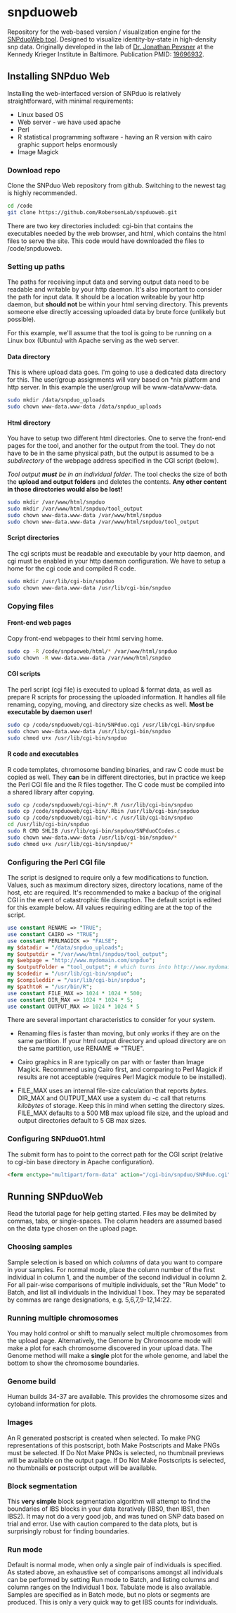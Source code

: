 snpduoweb
=========

Repository for the web-based version / visualization engine for the [SNPduoWeb tool](http://pevsnerlab.kennedykrieger.org/SNPduo). Designed to visualize identity-by-state in high-density snp data. Originally developed in the lab of [Dr. Jonathan Pevsner](http://www.kennedykrieger.org/patient-care/faculty-staff/jonathan-pevsner) at the Kennedy Krieger Institute in Baltimore. Publication PMID: [19696932](http://www.plosone.org/article/info%3Adoi%2F10.1371%2Fjournal.pone.0006711).

## Installing SNPduo Web
Installing the web-interfaced version of SNPduo is relatively straightforward, with minimal requirements:

* Linux based OS
* Web server - we have used apache
* Perl
* R statistical programming software - having an R version with cairo graphic support helps enormously
* Image Magick

### Download repo
Clone the SNPduo Web repository from github. Switching to the newest tag is highly recommended.

```bash
cd /code
git clone https://github.com/RobersonLab/snpduoweb.git
```

There are two key directories included: cgi-bin that contains the executables needed by the web browser, and html, which contains the html files to serve the site. This code would have downloaded the files to /code/snpduoweb.

### Setting up paths
The paths for receiving input data and serving output data need to be readable and writable by your http daemon. It's also important to consider the path for input data. It should be a location writeable by your http daemon, but **should not** be within your html serving directory. This prevents someone else directly accessing uploaded data by brute force (unlikely but possible).

For this example, we'll assume that the tool is going to be running on a Linux box (Ubuntu) with Apache serving as the web server.

#### Data directory
This is where upload data goes. I'm going to use a dedicated data directory for this. The user/group assignments will vary based on *nix platform and http server. In this example the user/group will be www-data/www-data.

```bash
sudo mkdir /data/snpduo_uploads
sudo chown www-data.www-data /data/snpduo_uploads
```

#### Html directory
You have to setup two different html directories. One to serve the front-end pages for the tool, and another for the output from the tool. They do not have to be in the same physical path, but the output is assumed to be a *subdirectory* of the webpage address specified in the CGI script (below).

*Tool output **must** be in an individual folder*. The tool checks the size of both the **upload and output folders** and deletes the contents. **Any other content in those directories would also be lost!**

```bash
sudo mkdir /var/www/html/snpduo
sudo mkdir /var/www/html/snpduo/tool_output
sudo chown www-data.www-data /var/www/html/snpduo
sudo chown www-data.www-data /var/www/html/snpduo/tool_output
```

#### Script directories
The cgi scripts must be readable and executable by your http daemon, and cgi must be enabled in your http daemon configuration. We have to setup a home for the cgi code and compiled R code.

```bash
sudo mkdir /usr/lib/cgi-bin/snpduo
sudo chown www-data.www-data /usr/lib/cgi-bin/snpduo
```

### Copying files

#### Front-end web pages

Copy front-end webpages to their html serving home.

```bash
sudo cp -R /code/snpduoweb/html/* /var/www/html/snpduo
sudo chown -R www-data.www-data /var/www/html/snpduo
```

#### CGI scripts

The perl script (cgi file) is executed to upload & format data, as well as prepare R scripts for processing the uploaded information. It handles all file renaming, copying, moving, and directory size checks as well. **Most be executable by daemon user!**

```bash
sudo cp /code/snpduoweb/cgi-bin/SNPduo.cgi /usr/lib/cgi-bin/snpduo
sudo chown www-data.www-data /usr/lib/cgi-bin/snpduo
sudo chmod u+x /usr/lib/cgi-bin/snpduo
```

#### R code and executables
R code templates, chromosome banding binaries, and raw C code must be copied as well. They **can** be in different directories, but in practice we keep the Perl CGI file and the R files together. The C code must be compiled into a shared library after copying.

```bash
sudo cp /code/snpduoweb/cgi-bin/*.R /usr/lib/cgi-bin/snpduo
sudo cp /code/snpduoweb/cgi-bin/.Rbin /usr/lib/cgi-bin/snpduo
sudo cp /code/snpduoweb/cgi-bin/*.c /usr/lib/cgi-bin/snpduo
cd /usr/lib/cgi-bin/snpduo
sudo R CMD SHLIB /usr/lib/cgi-bin/snpduo/SNPduoCCodes.c
sudo chown www-data.www-data /usr/lib/cgi-bin/snpduo/*
sudo chmod u+x /usr/lib/cgi-bin/snpduo/*
```

### Configuring the Perl CGI file
The script is designed to require only a few modifications to function. Values, such as maximum directory sizes, directory locations, name of the host, etc are required. It's recommended to make a backup of the original CGI in the event of catastrophic file disruption. The default script is edited for this example below. All values requiring editing are at the top of the script.

```perl
use constant RENAME => "TRUE";
use constant CAIRO => "TRUE";
use constant PERLMAGICK => "FALSE";
my $datadir = "/data/snpduo_uploads";
my $outputdir = "/var/www/html/snpduo/tool_output";
my $webpage = "http://www.mydomain.com/snpduo";
my $outputFolder = "tool_output"; # which turns into http://www.mydomain.com/snpduo/tool_output for serving result files
my $codedir = "/usr/lib/cgi-bin/snpduo"; 
my $compileddir = "/usr/lib/cgi-bin/snpduo";
my $pathtoR = "/usr/bin/R";
use constant FILE_MAX => 1024 * 1024 * 500;
use constant DIR_MAX => 1024 * 1024 * 5;
use constant OUTPUT_MAX => 1024 * 1024 * 5
```

There are several important characteristics to consider for your system.

* Renaming files is faster than moving, but only works if they are on the same partition. If your html output directory and upload directory are on the same partition, use RENAME => "TRUE".

* Cairo graphics in R are typically on par with or faster than Image Magick. Recommend using Cairo first, and comparing to Perl Magick if results are not acceptable (requires Perl Magick module to be installed).

* FILE_MAX uses an internal file-size calculation that reports *bytes*. DIR_MAX and OUTPUT_MAX use a system du -c call that returns *kilobytes* of storage. Keep this in mind when setting the directory sizes. FILE_MAX defaults to a 500 MB max upload file size, and the upload and output directories default to 5 GB max sizes.

### Configuring SNPduo01.html
The submit form has to point to the correct path for the CGI script (relative to cgi-bin base directory in Apache configuration).

```html
<form enctype="multipart/form-data" action="/cgi-bin/snpduo/SNPduo.cgi" method="post">
```

## Running SNPduoWeb
Read the tutorial page for help getting started. Files may be delimited by commas, tabs, or single-spaces. The column headers are assumed based on the data type chosen on the upload page.

### Choosing samples
Sample selection is based on which *columns* of data you want to compare in your samples. For normal mode, place the column number of the first individual in column 1, and the number of the second individual in column 2. For all pair-wise comparisons of multiple individuals, set the "Run Mode" to Batch, and list all individuals in the Individual 1 box. They may be separated by commas are range designations, e.g. 5,6,7,9-12,14:22.

### Running multiple chromosomes
You may hold control or shift to manually select multiple chromosomes from the upload page. Alternatively, the Genome by Chromosome mode will make a plot for each chromosome discovered in your upload data. The Genome method will make a **single** plot for the whole genome, and label the bottom to show the chromosome boundaries.

### Genome build
Human builds 34-37 are available. This provides the chromosome sizes and cytoband information for plots.

### Images
An R generated postscript is created when selected. To make PNG representations of this postscript, both Make Postscripts and Make PNGs must be selected. If Do Not Make PNGs is selected, no thumbnail previews will be available on the output page. If Do Not Make Postscripts is selected, no thumbnails **or** postscript output will be available.

### Block segmentation
This **very simple** block segmentation algorithm will attempt to find the boundaries of IBS blocks in your data iteratively (IBS0, then IBS1, then IBS2). It may not do a very good job, and was tuned on SNP data based on trial and error. Use with caution compared to the data plots, but is surprisingly robust for finding  boundaries.

### Run mode
Default is normal mode, when only a single pair of individuals is specified. As stated above, an exhaustive set of comparisons amongst all individuals can be performed by setting Run mode to Batch, and listing columns and column ranges on the Individual 1 box. Tabulate mode is also available. Samples are specified as in Batch mode, but no plots or segments are produced. This is only a very quick way to get IBS counts for individuals.
